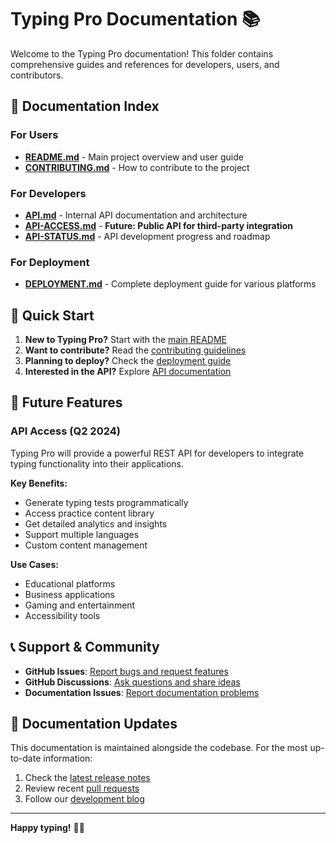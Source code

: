 # Typing Pro Documentation 📚

Welcome to the Typing Pro documentation! This folder contains comprehensive guides and references for developers, users, and contributors.

## 📖 **Documentation Index**

### **For Users**
- **[README.md](../README.md)** - Main project overview and user guide
- **[CONTRIBUTING.md](../CONTRIBUTING.md)** - How to contribute to the project

### **For Developers**
- **[API.md](API.md)** - Internal API documentation and architecture
- **[API-ACCESS.md](API-ACCESS.md)** - **Future: Public API for third-party integration**
- **[API-STATUS.md](API-STATUS.md)** - API development progress and roadmap

### **For Deployment**
- **[DEPLOYMENT.md](DEPLOYMENT.md)** - Complete deployment guide for various platforms

## 🚀 **Quick Start**

1. **New to Typing Pro?** Start with the [main README](../README.md)
2. **Want to contribute?** Read the [contributing guidelines](../CONTRIBUTING.md)
3. **Planning to deploy?** Check the [deployment guide](DEPLOYMENT.md)
4. **Interested in the API?** Explore [API documentation](API.md)

## 🔮 **Future Features**

### **API Access (Q2 2024)**
Typing Pro will provide a powerful REST API for developers to integrate typing functionality into their applications.

**Key Benefits:**
- Generate typing tests programmatically
- Access practice content library
- Get detailed analytics and insights
- Support multiple languages
- Custom content management

**Use Cases:**
- Educational platforms
- Business applications
- Gaming and entertainment
- Accessibility tools

## 📞 **Support & Community**

- **GitHub Issues**: [Report bugs and request features](https://github.com/Moeed-ul-Hassan/typing-pro/issues)
- **GitHub Discussions**: [Ask questions and share ideas](https://github.com/Moeed-ul-Hassan/typing-pro/discussions)
- **Documentation Issues**: [Report documentation problems](https://github.com/Moeed-ul-Hassan/typing-pro/issues/new?template=documentation.md)

## 🔄 **Documentation Updates**

This documentation is maintained alongside the codebase. For the most up-to-date information:

1. Check the [latest release notes](https://github.com/Moeed-ul-Hassan/typing-pro/releases)
2. Review recent [pull requests](https://github.com/Moeed-ul-Hassan/typing-pro/pulls)
3. Follow our [development blog](https://github.com/Moeed-ul-Hassan/typing-pro/discussions)

---

**Happy typing!** 🎯✨
